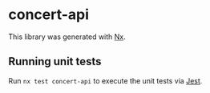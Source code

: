 # concert-api

This library was generated with [Nx](https://nx.dev).

## Running unit tests

Run `nx test concert-api` to execute the unit tests via [Jest](https://jestjs.io).
